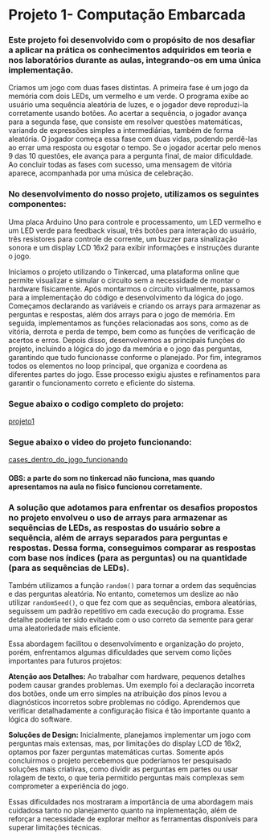 # Projeto 1- Computação Embarcada

  ### Este projeto foi desenvolvido com o propósito de nos desafiar a aplicar na prática os conhecimentos adquiridos em teoria e nos laboratórios durante as aulas, integrando-os em uma única implementação. 
  
  Criamos um jogo com duas fases distintas. A primeira fase é um jogo da memória com dois LEDs, um vermelho e um verde. O programa exibe ao usuário uma sequência aleatória de luzes, e o jogador deve reproduzi-la corretamente usando botões. Ao acertar a sequência, o jogador avança para a segunda fase, que consiste em resolver questões matemáticas, variando de expressões simples a intermediárias, também de forma aleatória. O jogador começa essa fase com duas vidas, podendo perdê-las ao errar uma resposta ou esgotar o tempo. Se o jogador acertar pelo menos 9 das 10 questões, ele avança para a pergunta final, de maior dificuldade. Ao concluir todas as fases com sucesso, uma mensagem de vitória aparece, acompanhada por uma música de celebração.

  ### No desenvolvimento do nosso projeto, utilizamos os seguintes componentes: 
Uma placa Arduino Uno para controle e processamento, um LED vermelho e um LED verde para feedback visual, três botões para interação do usuário, três resistores para controle de corrente, um buzzer para sinalização sonora e um display LCD 16x2 para exibir informações e instruções durante o jogo.

  Iniciamos o projeto utilizando o Tinkercad, uma plataforma online que permite visualizar e simular o circuito sem a necessidade de montar o hardware fisicamente. 
  Após montarmos o circuito virtualmente, passamos para a implementação do código e desenvolvimento da lógica do jogo. Começamos declarando as variáveis e criando os arrays para armazenar as perguntas e respostas, além dos arrays para o jogo de memória. Em seguida, implementamos as funções relacionadas aos sons, como as de vitória, derrota e perda de tempo, bem como as funções de verificação de acertos e erros.  Depois disso, desenvolvemos as principais funções do projeto, incluindo a lógica do jogo da memória e o jogo das perguntas, garantindo que tudo funcionasse conforme o planejado. 
  Por fim, integramos todos os elementos no loop principal, que organiza e coordena as diferentes partes do jogo. Esse processo exigiu ajustes e refinamentos para garantir o funcionamento correto e eficiente do sistema.

  ### Segue abaixo o codigo completo do projeto:

  [projeto1](main.c)

  ### Segue abaixo o video do projeto funcionando:
  
  [cases_dentro_do_jogo_funcionando](https://youtu.be/TrhOZ5ztLOI)
  #### OBS: a parte do som no tinkercad não funciona, mas quando apresentamos na aula no fisico funcionou corretamente.

  ### A solução que adotamos para enfrentar os desafios propostos no projeto envolveu o uso de arrays para armazenar as sequências de LEDs, as respostas do usuário sobre a sequência, além de arrays separados para perguntas e respostas. Dessa forma, conseguimos comparar as respostas com base nos índices (para as perguntas) ou na quantidade (para as sequências de LEDs). 

Também utilizamos a função `random()` para tornar a ordem das sequências e das perguntas aleatória. No entanto, cometemos um deslize ao não utilizar `randomSeed()`, o que fez com que as sequências, embora aleatórias, seguissem um padrão repetitivo em cada execução do programa. Esse detalhe poderia ter sido evitado com o uso correto da semente para gerar uma aleatoriedade mais eficiente.

Essa abordagem facilitou o desenvolvimento e organização do projeto, porém, enfrentamos algumas dificuldades que servem como lições importantes para futuros projetos:

   **Atenção aos Detalhes:**
Ao trabalhar com hardware, pequenos detalhes podem causar grandes problemas. Um exemplo foi a declaração incorreta dos botões, onde um erro simples na atribuição dos pinos levou a diagnósticos incorretos sobre problemas no código. Aprendemos que verificar detalhadamente a configuração física é tão importante quanto a lógica do software.

   **Soluções de Design:**
Inicialmente, planejamos implementar um jogo com perguntas mais extensas, mas, por limitações do display LCD de 16x2, optamos por fazer perguntas matemáticas curtas. Somente após concluirmos o projeto percebemos que poderíamos ter pesquisado soluções mais criativas, como dividir as perguntas em partes ou usar rolagem de texto, o que teria permitido perguntas mais complexas sem comprometer a experiência do jogo.

Essas dificuldades nos mostraram a importância de uma abordagem mais cuidadosa tanto no planejamento quanto na implementação, além de reforçar a necessidade de explorar melhor as ferramentas disponíveis para superar limitações técnicas.
  

    
